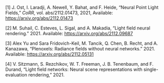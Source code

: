<span class="csl-left-margin">\[1\] </span><span
class="csl-right-inline">J. Ost, I. Laradji, A. Newell, Y. Bahat, and F.
Heide, “Neural Point Light Fields,” *CoRR*, vol. abs/2112.01473, 2021,
Available: <https://arxiv.org/abs/2112.01473></span>

<span class="csl-left-margin">\[2\] </span><span
class="csl-right-inline">M. Suhail, C. Esteves, L. Sigal, and A.
Makadia, “Light field neural rendering.” 2021. Available:
<https://arxiv.org/abs/2112.09687></span>

<span class="csl-left-margin">\[3\] </span><span
class="csl-right-inline">Alex Yu and Sara Fridovich-Keil, M. Tancik, Q.
Chen, B. Recht, and A. Kanazawa, “Plenoxels: Radiance fields without
neural networks.” 2021. Available:
<https://arxiv.org/abs/2112.05131></span>

<span class="csl-left-margin">\[4\] </span><span
class="csl-right-inline">V. Sitzmann, S. Rezchikov, W. T. Freeman, J. B.
Tenenbaum, and F. Durand, “Light field networks: Neural scene
representations with single-evaluation rendering,” 2021.</span>
